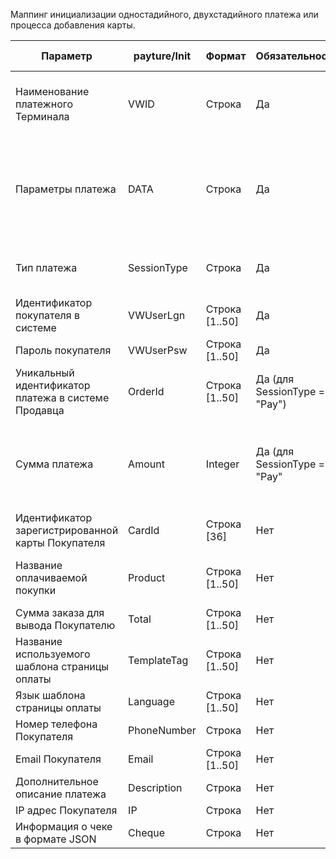 Маппинг инициализации одностадийного, двухстадийного платежа или процесса добавления карты.

|Параметр|payture/Init|Формат|Обязательность|Интернет-магазин|Примечание|Пример заполнения|
|--|--|--|--|--|--|--|
|Наименование платежного Терминала|VWID|Строка|Да|Справочник.Payture.VWID|Заполняется данными справочника подключений к внешним системам<br>Справочник.Payture.VWID|Merchant|
|Параметры платежа|DATA|Строка|Да||Url Encoded строка, содержащая пары ключей и их значений, разделённые символом «;» (точка с запятой). Ключи и значения разделены символом «=» (равно)||
|Тип платежа|SessionType|Строка|Да|"Pay"|При проведении оплаты заказа вседа указывается значение "Pay"|"Pay"|
|Идентификатор покупателя в системе|VWUserLgn|Строка [1..50]|Да|Клиент.Идентификатор для внешних систем||DP565687|
|Пароль покупателя|VWUserPsw|Строка [1..50]|Да|Клиент.Пароль для внешних систем||2645363|
|Уникальный идентификатор платежа в системе Продавца|OrderId|Строка [1..50]|Да (для SessionType = "Pay")|Заказ.Номер_заказа||077D00000258|
|Сумма платежа|Amount|Integer|Да (для SessionType = "Pay"|Заказ.Сумма_заказа|В Заказ.Сумма_заказа сумма хранится в рублях, для передачи в payture/Init сумма должна быть переведена в копейки `Заказ.Сумма_заказа` * `100`|250000|
|Идентификатор зарегистрированной карты Покупателя|CardId|Строка [36]|Нет||||
|Название оплачиваемой покупки|Product|Строка [1..50]|Нет|Наименование магазина + ". Номер заказа"+ Заказ.Номер заказа + Заказ.Сумма заказа||Впрок. Номер заказа 12456 2500.00|
|Сумма заказа для вывода Покупателю|Total|Строка [1..50]|Нет|Заказ.Сумма_заказа||2500.00|
|Название используемого шаблона страницы оплаты|TemplateTag|Строка [1..50]|Нет|-|не заполняется||
|Язык шаблона страницы оплаты|Language|Строка [1..50]|Нет|-|не заполняется||
|Номер телефона Покупателя|PhoneNumber|Строка|Нет|Клиент.Контактный телефон||79156783333|
|Email Покупателя|Email|Строка [1..50]|Нет|Клиент.Электронная почта||123@ya.ru|
|Дополнительное описание платежа|Description|Строка|Нет|-|не заполняется||
|IP адрес Покупателя|IP|Строка|Нет|-|не заполняется||
|Информация о чеке в формате JSON|Cheque|Строка|Нет|-|не заполняется||

